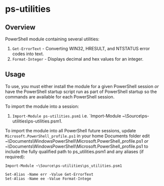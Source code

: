 # ps-utilities

## Overview
PowerShell module containing several utilities:
1. `Get-ErrorText` - Converting WIN32, HRESULT, and NTSTATUS error codes into text.
2. `Format-Integer` - Displays decimal and hex values for an integer.

## Usage
To use, you must either install the module for a given PowerShell session *or* have the PowerShell startup script run as part of PowerShell startup so the commands are available for each PowerShell session.

To import the module into a session:
1. `Import-Module ps-utilities.psm1` i.e. `Import-Module ~\Source\ps-utilities\ps-utilities.psm1.

To import the module into all PowerShell future sessions, update `Microsoft.PowerShell_profile.ps1` in your home Documents folder edit  ~\Documents\WindowsPowerShell\Microsoft.PowerShell_profile.ps1 *or* ~\Documents\WindowsPowerShell\Microsoft.PowerShell_profile.ps1 to include the fully qualified path to ps_utilities.psm1 and any aliases (if required):
```
Import-Module ~\Source\ps-utilities\ps_utilities.psm1

Set-Alias -Name err -Value Get-ErrorText
Set-Alias -Name ee -Value Format-Intege
```